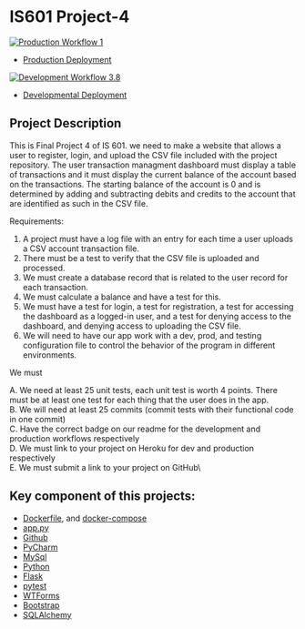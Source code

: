 # IS601 Project-4

[![Production Workflow 1](https://github.com/parth-panara/IS601_project-4_parth/actions/workflows/prod.yml/badge.svg)](https://github.com/parth-panara/IS601_project-4_parth/actions/workflows/prod.yml)


* [Production Deployment](https://parth-prod-project4.herokuapp.com/)


[![Development Workflow 3.8](https://github.com/parth-panara/IS601_project-4_parth/actions/workflows/dev.yml/badge.svg)](https://github.com/parth-panara/IS601_project-4_parth/actions/workflows/dev.yml)

* [Developmental Deployment](https://parth-dev-project4.herokuapp.com/)

## Project Description

This is Final Project 4 of IS 601. we need to make a website that allows a user to register, login, and upload the CSV file included with the project repository. The user transaction managment dashboard must display a table of transactions and it must display the current balance of the account based on the transactions.  The starting balance of the account is 0 and is determined by adding and subtracting debits and credits to the account that are identified as such in the CSV file.

Requirements:

1. A project must have a log file with an entry for each time a user uploads a CSV account transaction file.  
2. There must be a test to verify that the CSV file is uploaded and processed.
3. We must create a database record that is related to the user record for each transaction.
4. We must calculate a balance and have a test for this.
5. We must have a test for login, a test for registration, a test for accessing the dashboard as a logged-in user, and a test for denying access to the dashboard, and denying access to uploading the CSV file.
6. We will need to have our app work with a dev, prod, and testing configuration file to control the behavior of the program in different environments.

We must

A.  We need at least 25 unit tests, each unit test is worth 4 points.  There must be at least one test for each thing that the user does in the app.\
B.  We will need at least 25 commits (commit tests with their functional code in one commit)\
C.  Have the correct badge on our readme for the development and production workflows respectively\
D.  We must link to your project on Heroku for dev and production respectively\
E.  We must submit a link to your project on GitHub\


## Key component of this projects:
* [Dockerfile](https://github.com/Milan-36/PythonFlaskWebsite/blob/master/app/Dockerfile), and [docker-compose](https://github.com/Milan-36/PythonFlaskWebsite/blob/master/docker-compose.yml)
* [app.py](https://github.com/Milan-36/PythonFlaskWebsite/blob/master/app/app.py)
* [Github](https://github.com/Milan-36/PythonFlaskWebsite)
* [PyCharm](https://www.jetbrains.com/pycharm/)
* [MySql](https://www.mysql.com/)
* [Python](https://www.python.org/)
* [Flask](https://flask.palletsprojects.com/en/2.1.x/)
* [pytest](https://docs.pytest.org/en/7.1.x/)
* [WTForms](https://wtforms.readthedocs.io/en/3.0.x/)
* [Bootstrap](https://getbootstrap.com/)
* [SQLAlchemy](https://www.sqlalchemy.org/)
